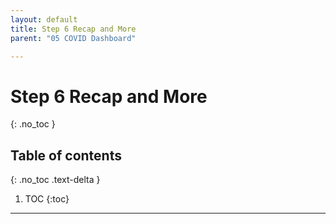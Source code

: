 ```yaml
---
layout: default
title: Step 6 Recap and More
parent: "05 COVID Dashboard"

---
```


# Step 6 Recap and More
{: .no_toc }

## Table of contents
{: .no_toc .text-delta }

1. TOC
{:toc}

---
